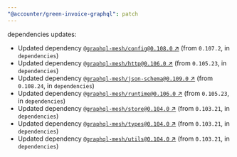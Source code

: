 ```yaml
---
"@accounter/green-invoice-graphql": patch
---
```

dependencies updates:
  - Updated dependency [`@graphql-mesh/config@0.108.0` ↗︎](https://www.npmjs.com/package/@graphql-mesh/config/v/0.108.0) (from `0.107.2`, in `dependencies`)
  - Updated dependency [`@graphql-mesh/http@0.106.0` ↗︎](https://www.npmjs.com/package/@graphql-mesh/http/v/0.106.0) (from `0.105.23`, in `dependencies`)
  - Updated dependency [`@graphql-mesh/json-schema@0.109.0` ↗︎](https://www.npmjs.com/package/@graphql-mesh/json-schema/v/0.109.0) (from `0.108.24`, in `dependencies`)
  - Updated dependency [`@graphql-mesh/runtime@0.106.0` ↗︎](https://www.npmjs.com/package/@graphql-mesh/runtime/v/0.106.0) (from `0.105.23`, in `dependencies`)
  - Updated dependency [`@graphql-mesh/store@0.104.0` ↗︎](https://www.npmjs.com/package/@graphql-mesh/store/v/0.104.0) (from `0.103.21`, in `dependencies`)
  - Updated dependency [`@graphql-mesh/types@0.104.0` ↗︎](https://www.npmjs.com/package/@graphql-mesh/types/v/0.104.0) (from `0.103.21`, in `dependencies`)
  - Updated dependency [`@graphql-mesh/utils@0.104.0` ↗︎](https://www.npmjs.com/package/@graphql-mesh/utils/v/0.104.0) (from `0.103.21`, in `dependencies`)
